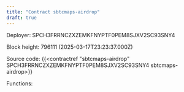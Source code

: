 ```yaml
---
title: "Contract sbtcmaps-airdrop"
draft: true
---
```

Deployer: SPCH3FRRNCZXZEMKFNYPTF0PEM8SJXV2SC93SNY4


 



Block height: 796111 (2025-03-17T23:23:37.000Z)

Source code: {{<contractref "sbtcmaps-airdrop" SPCH3FRRNCZXZEMKFNYPTF0PEM8SJXV2SC93SNY4 sbtcmaps-airdrop>}}

Functions:


